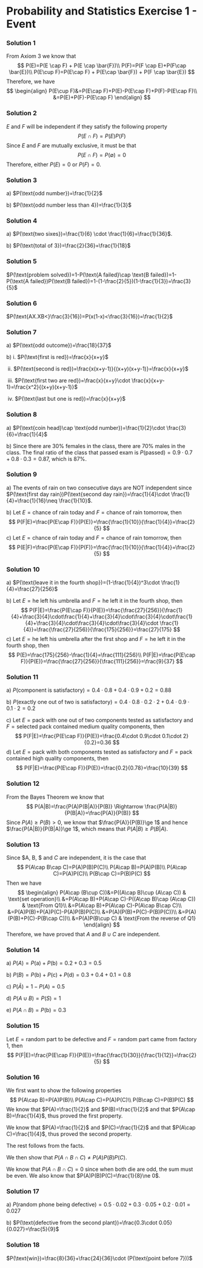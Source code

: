 # Probability and Statistics Exercise 1 - Event

### Solution 1

From Axiom 3 we know that
$$
P(E)=P(E \cap F) + P(E \cap \bar{F})\\
P(F)=P(F \cap E)+P(F\cap \bar{E})\\
P(E\cup F)=P(E\cap F) + P(E\cap \bar{F}) + P(F \cap \bar{E})
$$
Therefore, we have
$$
\begin{align}
P(E\cup F)&=P(E\cap F)+P(E)-P(E\cap F)+P(F)-P(E\cap F)\\
&=P(E)+P(F)-P(E\cap F)
\end{align}
$$

### Solution 2

$E$ and $F$ will be independent if they satisfy the following property
$$
P(E \cap F)=P(E)P(F)
$$
Since $E$ and $F$ are mutually exclusive, it must be that
$$
P(E\cap F)=P(\emptyset)=0
$$
Therefore, either $P(E)=0$ or $P(F)=0$.

### Solution 3

a) $P(\text{odd number})=\frac{1}{2}$

b) $P(\text{odd number less than 4})=\frac{1}{3}$

### Solution 4

a) $P(\text{two sixes})=\frac{1}{6} \cdot \frac{1}{6}=\frac{1}{36}$.

b) $P(\text{total of 3})=\frac{2}{36}=\frac{1}{18}$

### Solution 5

$P(\text{problem solved})=1-P(\text{A failed}\cap \text{B failed})=1-P(\text{A failed})P(\text{B failed})=1-(1-\frac{2}{5})(1-\frac{1}{3})=\frac{3}{5}$

### Solution 6

$P(\text{AX.XB<}\frac{3}{16})=P(x(1-x)<\frac{3}{16})=\frac{1}{2}$

### Solution 7

a) $P(\text{odd outcome})=\frac{18}{37}$

b) i. $P(\text{first is red})=\frac{x}{x+y}$

​    ii. $P(\text{second is red})=\frac{x(x+y-1)}{(x+y)(x+y-1)}=\frac{x}{x+y}$

​    iii. $P(\text{first two are red})=\frac{x}{x+y}\cdot \frac{x}{x+y-1}=\frac{x^2}{(x+y)(x+y-1)}$

​    iv. $P(\text{last but one is red})=\frac{x}{x+y}$

### Solution 8

a) $P(\text{coin head}\cap \text{odd number})=\frac{1}{2}\cdot \frac{3}{6}=\frac{1}{4}$

b) Since there are $30\%$ females in the class, there are $70\%$ males in the class. The final ratio of the class that passed exam is $P(\text{passed})=0.9\cdot 0.7+0.8\cdot 0.3=0.87$, which is $87\%$.

### Solution 9

a) The events of rain on two consecutive days are NOT independent since $P(\text{first day rain})P(\text{second day rain})=\frac{1}{4}\cdot \frac{1}{4}=\frac{1}{16}\neq \frac{1}{10}$.

b) Let $E=\text{chance of rain today}$ and $F=\text{chance of rain tomorrow}$, then
$$
P(F|E)=\frac{P(E\cap F)}{P(E)}=\frac{\frac{1}{10}}{\frac{1}{4}}=\frac{2}{5}
$$
c) Let $E=\text{chance of rain today}$ and $F=\text{chance of rain tomorrow}$, then
$$
P(E|F)=\frac{P(E\cap F)}{P(F)}=\frac{\frac{1}{10}}{\frac{1}{4}}=\frac{2}{5}
$$

### Solution 10

a) $P(\text{leave it in the fourth shop})=(1-\frac{1}{4})^3\cdot \frac{1}{4}=\frac{27}{256}$

b) Let $E=\text{he left his umbrella}$ and $F=\text{he left it in the fourth shop}$, then
$$
P(F|E)=\frac{P(E\cap F)}{P(E)}=\frac{\frac{27}{256}}{\frac{1}{4}+\frac{3}{4}\cdot\frac{1}{4}+\frac{3}{4}\cdot\frac{3}{4}\cdot\frac{1}{4}+\frac{3}{4}\cdot\frac{3}{4}\cdot\frac{3}{4}\cdot \frac{1}{4}}=\frac{\frac{27}{256}}{\frac{175}{256}}=\frac{27}{175}
$$
c) Let $E=\text{he left his umbrella after the first shop}$ and $F=\text{he left it in the fourth shop}$, then
$$
P(E)=\frac{175}{256}-\frac{1}{4}=\frac{111}{256}\\
P(F|E)=\frac{P(E\cap F)}{P(E)}=\frac{\frac{27}{256}}{\frac{111}{256}}=\frac{9}{37}
$$

### Solution 11

a) $P(\text{component is satisfactory})=0.4\cdot 0.8+0.4\cdot 0.9+0.2=0.88$

b) $P(\text{exactly one out of two is satisfactory})=0.4\cdot 0.8\cdot 0.2\cdot 2+0.4\cdot 0.9\cdot 0.1\cdot 2=0.2$

c) Let $E=\text{pack with one out of two components tested as satisfactory}$ and $F=\text{selected pack contained medium quality components}$, then
$$
P(F|E)=\frac{P(E\cap F)}{P(E)}=\frac{0.4\cdot 0.9\cdot 0.1\cdot 2}{0.2}=0.36
$$
d) Let $E=\text{pack with both components tested as satisfactory}$ and $F=\text{pack contained high quality components}$, then
$$
P(F|E)=\frac{P(E\cap F)}{P(E)}=\frac{0.2}{0.78}=\frac{10}{39}
$$

### Solution 12

From the Bayes Theorem we know that
$$
P(A|B)=\frac{P(A)P(B|A)}{P(B)} \Rightarrow \frac{P(A|B)}{P(B|A)}=\frac{P(A)}{P(B)}
$$
Since $P(A)\ge P(B)>0$, we know that $\frac{P(A)}{P(B)}\ge 1$ and hence $\frac{P(A|B)}{P(B|A)}\ge 1$, which means that $P(A|B)\ge P(B|A)$.

### Solution 13

Since $A, B, $ and $C$ are independent, it is the case that
$$
P(A\cap B\cap C)=P(A)P(B)P(C)\\
P(A\cap B)=P(A)P(B)\\
P(A\cap C)=P(A)P(C)\\
P(B\cap C)=P(B)P(C)
$$
Then we have
$$
\begin{align}
P(A\cap (B\cup C))&=P((A\cap B)\cup (A\cap C)) & \text{set operation}\\
&=P(A\cap B)+P(A\cap C)-P((A\cap B)\cap (A\cap C)) & \text{From Q1}\\
&=P(A\cap B)+P(A\cap C)-P(A\cap B\cap C)\\
&=P(A)P(B)+P(A)P(C)-P(A)P(B)P(C)\\
&=P(A)(P(B)+P(C)-P(B)P(C))\\
&=P(A)(P(B)+P(C)-P(B\cap C))\\
&=P(A)P(B\cup C) & \text{From the reverse of Q1}
\end{align}
$$
Therefore, we have proved that $A$ and $B\cup C$ are independent.

### Solution 14

a) $P(A)=P(\text{{a}})+P(\text{{b}})=0.2+0.3=0.5$

b) $P(B)=P(\text{{b}})+P(\text{{c}})+P(\text{{d}})=0.3+0.4+0.1=0.8$

c) $P(\bar{A})=1-P(A)=0.5$

d) $P(A\cup B)=P(S)=1$

e) $P(A\cap B)=P(\text{{b}})=0.3$

### Solution 15

Let $E=\text{random part to be defective}$ and $F=\text{random part came from factory 1}$, then
$$
P(F|E)=\frac{P(E\cap F)}{P(E)}=\frac{\frac{1}{30}}{\frac{1}{12}}=\frac{2}{5}
$$

### Solution 16

We first want to show the following properties
$$
P(A\cap B)=P(A)P(B)\\
P(A\cap C)=P(A)P(C)\\
P(B\cap C)=P(B)P(C)
$$
We know that $P(A)=\frac{1}{2}$ and $P(B)=\frac{1}{2}$ and that $P(A\cap B)=\frac{1}{4}$, thus proved the first property.

We know that $P(A)=\frac{1}{2}$ and $P(C)=\frac{1}{2}$ and that $P(A\cap C)=\frac{1}{4}$, thus proved the second property.

The rest follows from the facts.

We then show that $P(A\cap B\cap C)\ne P(A)P(B)P(C)$.

We know that $P(A\cap B\cap C)=0$ since when both die are odd, the sum must be even. We also know that $P(A)P(B)P(C)=\frac{1}{8}\ne 0$.

### Solution 17

a) $P(\text{random phone being defective})=0.5\cdot 0.02+0.3\cdot 0.05+0.2\cdot 0.01=0.027$

b) $P(\text{defective from the second plant})=\frac{0.3\cdot 0.05}{0.027}=\frac{5}{9}$

### Solution 18

$P(\text{win})=\frac{8}{36}+\frac{24}{36}\cdot (P(\text{point before 7}))$